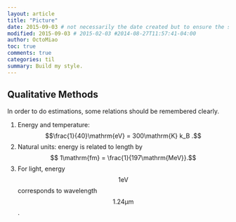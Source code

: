 ```yaml
---
layout: article
title: "Picture"
date: 2015-09-03 # not necessarily the date created but to ensure the sorting of posts
modified: 2015-09-03 # 2015-02-03 #2014-08-27T11:57:41-04:00
author: OctoMiao
toc: true
comments: true
categories: til
summary: Build my style.
---
```



## Qualitative Methods

In order to do estimations, some relations should be remembered clearly.


1. Energy and temperature: $$\frac{1}{40}\mathrm{eV} = 300\mathrm{K} k_B .$$
2. Natural units: energy is related to length by $$ 1\mathrm{fm} = \frac{1}{197\mathrm{MeV}}.$$
3. For light, energy $$1\mathrm{eV}$$ corresponds to wavelength $$1.24\mathrm{\mu m}$$.
